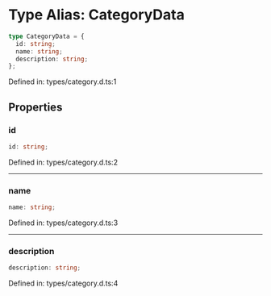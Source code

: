 # Type Alias: CategoryData

```ts
type CategoryData = {
  id: string;
  name: string;
  description: string;
};
```

Defined in: types/category.d.ts:1

## Properties

### id

```ts
id: string;
```

Defined in: types/category.d.ts:2

***

### name

```ts
name: string;
```

Defined in: types/category.d.ts:3

***

### description

```ts
description: string;
```

Defined in: types/category.d.ts:4
